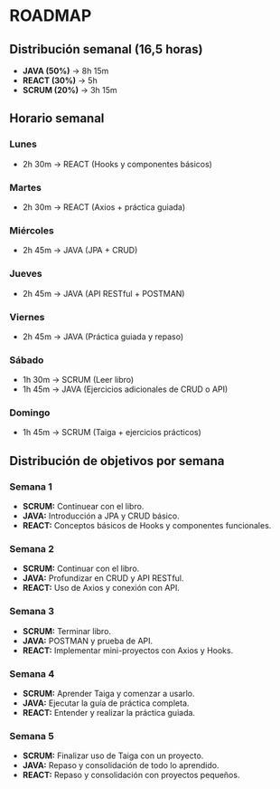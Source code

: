 # ROADMAP
## Distribución semanal (16,5 horas)
- **JAVA (50%)** → 8h 15m
- **REACT (30%)** → 5h
- **SCRUM (20%)** → 3h 15m

## Horario semanal

### Lunes
- 2h 30m → REACT (Hooks y componentes básicos)

### Martes
- 2h 30m → REACT (Axios + práctica guiada)

### Miércoles
- 2h 45m → JAVA (JPA + CRUD)

### Jueves
- 2h 45m → JAVA (API RESTful + POSTMAN)

### Viernes
- 2h 45m → JAVA (Práctica guiada y repaso)

### Sábado
- 1h 30m → SCRUM (Leer libro)
- 1h 45m → JAVA (Ejercicios adicionales de CRUD o API)

### Domingo
- 1h 45m → SCRUM (Taiga + ejercicios prácticos)

## Distribución de objetivos por semana

### Semana 1
- **SCRUM:** Continuear con el libro.
- **JAVA:** Introducción a JPA y CRUD básico.
- **REACT:** Conceptos básicos de Hooks y componentes funcionales.

### Semana 2
- **SCRUM:** Continuar con el libro.
- **JAVA:** Profundizar en CRUD y API RESTful.
- **REACT:** Uso de Axios y conexión con API.

### Semana 3
- **SCRUM:** Terminar libro.
- **JAVA:** POSTMAN y prueba de API.
- **REACT:** Implementar mini-proyectos con Axios y Hooks.

### Semana 4
- **SCRUM:** Aprender Taiga y comenzar a usarlo.
- **JAVA:** Ejecutar la guía de práctica completa.
- **REACT:** Entender y realizar la práctica guiada.

### Semana 5
- **SCRUM:** Finalizar uso de Taiga con un proyecto.
- **JAVA:** Repaso y consolidación de todo lo aprendido.
- **REACT:** Repaso y consolidación con proyectos pequeños.
